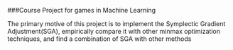###Course Project for games in Machine Learning

The primary motive of this project is to implement the Symplectic Gradient Adjustment(SGA), empirically compare it with other minmax optimization techniques, and find a combination of SGA with other methods
